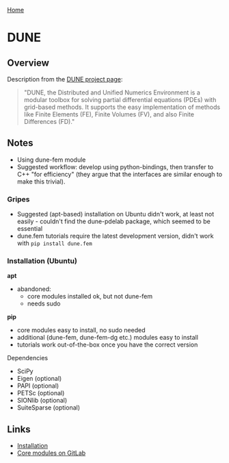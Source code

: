 [Home](../readme.md)
# DUNE

## Overview

Description from the [DUNE project page](https://www.dune-project.org/):

> "DUNE, the Distributed and Unified Numerics Environment is a modular toolbox for solving partial differential equations (PDEs) with grid-based methods. It supports the easy implementation of methods like Finite Elements (FE), Finite Volumes (FV), and also Finite Differences (FD)."

  
## Notes

- Using dune-fem module 
- Suggested workflow: develop using python-bindings, then transfer to C++ "for efficiency" (they argue that the interfaces are similar enough to make this trivial).

### Gripes
- Suggested (apt-based) installation on Ubuntu didn't work, at least not easily - couldn't find the dune-pdelab package, which seemed to be essential
- dune.fem tutorials require the latest development version, didn't work with `pip install dune.fem`

### Installation (Ubuntu)

**apt**
- abandoned:
  - core modules installed ok, but not dune-fem
  - needs sudo

**pip**
- core modules easy to install, no sudo needed
- additional (dune-fem, dune-fem-dg etc.) modules easy to install
- tutorials work out-of-the-box once you have the correct version

Dependencies
- SciPy
- Eigen (optional)
- PAPI (optional)
- PETSc (optional)
- SIONlib (optional)
- SuiteSparse (optional)

## Links

- [Installation](https://www.dune-project.org/doc/installation/)
- [Core modules on GitLab](https://gitlab.dune-project.org/core/)